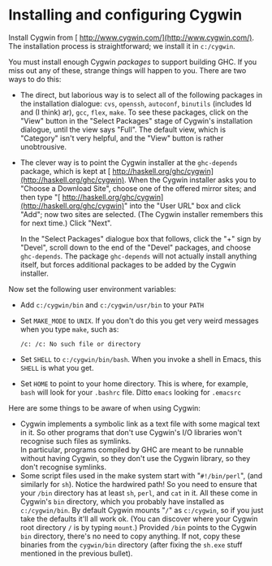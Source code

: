 # Installing and configuring Cygwin


Install Cygwin from [ http://www.cygwin.com/](http://www.cygwin.com/).
The installation process is straightforward; we install it in
`c:/cygwin`.


You must install enough Cygwin *packages* to support
building GHC.  If you miss out any of these, strange things will happen to you.   There are two ways to do this:

- The direct, but laborious way is to 
  select all of the following packages in the installation dialogue:
  `cvs`, 
  `openssh`,
  `autoconf`,
  `binutils` (includes ld and (I think) ar),
  `gcc`,
  `flex`,
  `make`.
  To see these packages, 
  click on the "View" button in the "Select Packages" 
  stage of Cygwin's installation dialogue, until the view says "Full".  The default view, which is
  "Category" isn't very helpful, and the "View" button is rather unobtrousive.
- The clever way is to point the Cygwin installer at the
  `ghc-depends` package, which is kept at
  [ http://haskell.org/ghc/cygwin](http://haskell.org/ghc/cygwin).
  When the Cygwin installer asks you to "Choose a Download Site", choose one of
  the
  offered mirror sites; and then type "[ http://haskell.org/ghc/cygwin](http://haskell.org/ghc/cygwin)" into the
  "User URL" box and click "Add"; now two sites are selected. (The Cygwin
  installer remembers this for next time.)
  Click "Next".

  In the "Select Packages" dialogue box that follows, click the "+" sign by
  "Devel", scroll down to the end of the "Devel" packages, and choose
  `ghc-depends`.
  The package `ghc-depends` will not actually install anything itself, 
  but forces additional packages to be added by the Cygwin installer.


Now set the following user environment variables:

- Add `c:/cygwin/bin` and `c:/cygwin/usr/bin` to your 
  `PATH`
- Set `MAKE_MODE` to `UNIX`. If you
  don't do this you get very weird messages when you type
  `make`, such as:

  ```wiki
  /c: /c: No such file or directory
  ```
- Set `SHELL` to
  `c:/cygwin/bin/bash`. When you invoke a shell in Emacs, this
  `SHELL` is what you get.
- Set `HOME` to point to your 
  home directory.  This is where, for example,
  `bash` will look for your `.bashrc`
  file.  Ditto `emacs` looking for `.emacsrc`


Here are some things to be aware of when using Cygwin:

- Cygwin implements a symbolic link as a text file with some
  magical text in it.  So other programs that don't use Cygwin's
  I/O libraries won't recognise such files as symlinks.  
  In particular, programs compiled by GHC are meant to be runnable
  without having Cygwin, so they don't use the Cygwin library, so
  they don't recognise symlinks.
- Some script files used in the make system start with "`#!/bin/perl`",
  (and similarly for `sh`).  Notice the hardwired path!
  So you need to ensure that your `/bin` directory has at least
  `sh`, `perl`, and `cat` in it.
  All these come in Cygwin's `bin` directory, which you probably have
  installed as `c:/cygwin/bin`.  By default Cygwin mounts "`/`" as
  `c:/cygwin`, so if you just take the defaults it'll all work ok.
  (You can discover where your Cygwin
  root directory `/` is by typing `mount`.)
  Provided `/bin` points to the Cygwin `bin`
  directory, there's no need to copy anything.  If not, copy these binaries from the `cygwin/bin`
  directory (after fixing the `sh.exe` stuff mentioned in the previous bullet).
